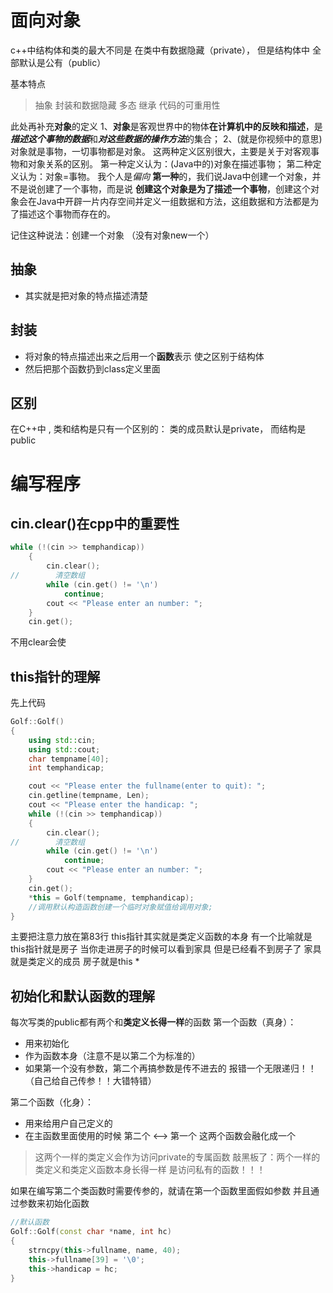 # 面向对象

c++中结构体和类的最大不同是
在类中有数据隐藏（private），
但是结构体中
全部默认是公有（public）

基本特点

> 抽象
> 封装和数据隐藏
> 多态
> 继承
> 代码的可重用性

此处再补充**对象**的定义
1、**对象**是客观世界中的物体**在计算机中的反映和描述**，是***描述这个事物的数据***和***对这些数据的操作方法***的集合；
2、(就是你视频中的意思)对象就是事物，一切事物都是对象。
这两种定义区别很大，主要是关于对客观事物和对象关系的区别。
第一种定义认为：(Java中的)对象在描述事物；
第二种定义认为：对象=事物。
我个人是*偏向* **第一种**的，我们说Java中创建一个对象，并不是说创建了一个事物，而是说
**创建这个对象是为了描述一个事物**，创建这个对象会在Java中开辟一片内存空间并定义一组数据和方法，这组数据和方法都是为了描述这个事物而存在的。

记住这种说法：创建一个对象
（没有对象new一个）

## 抽象

- 其实就是把对象的特点描述清楚

## 封装

- 将对象的特点描述出来之后用一个**函数**表示
  使之区别于结构体
- 然后把那个函数扔到class定义里面


## 区别
在C++中 ,
类和结构是只有一个区别的：
类的成员默认是private，
而结构是public


# 编写程序
## cin.clear()在cpp中的重要性
```cpp
while (!(cin >> temphandicap))
    {
        cin.clear();
//        清空数组
        while (cin.get() != '\n')
            continue;
        cout << "Please enter an number: ";
    }
    cin.get();
```
不用clear会使

## this指针的理解
先上代码
```cpp
Golf::Golf()
{
    using std::cin;
    using std::cout;
    char tempname[40];
    int temphandicap;

    cout << "Please enter the fullname(enter to quit): ";
    cin.getline(tempname, Len);
    cout << "Please enter the handicap: ";
    while (!(cin >> temphandicap))
    {
        cin.clear();
//        清空数组
        while (cin.get() != '\n')
            continue;
        cout << "Please enter an number: ";
    }
    cin.get();
    *this = Golf(tempname, temphandicap);
    //调用默认构造函数创建一个临时对象赋值给调用对象;
}
```
主要把注意力放在第83行
this指针其实就是类定义函数的本身
有一个比喻就是this指针就是房子
当你走进房子的时候可以看到家具
但是已经看不到房子了
家具就是类定义的成员
房子就是this *

## 初始化和默认函数的理解
每次写类的public都有两个和**类定义长得一样**的函数
第一个函数（真身）：
- 用来初始化
- 作为函数本身（注意不是以第二个为标准的）
- 如果第一个没有参数，第二个再搞参数是传不进去的 
  报错一个无限递归！！（自己给自己传参！！大错特错）

第二个函数（化身）：
- 用来给用户自己定义的
- 在主函数里面使用的时候 第二个 <--> 第一个
这两个函数会融化成一个

>这两个一样的类定义会作为访问private的专属函数
>敲黑板了：两个一样的类定义和类定义函数本身长得一样
是访问私有的函数！！！

如果在编写第二个类函数时需要传参的，就请在第一个函数里面假如参数
并且通过参数来初始化函数
```cpp
//默认函数
Golf::Golf(const char *name, int hc)
{
    strncpy(this->fullname, name, 40);
    this->fullname[39] = '\0';
    this->handicap = hc;
}
```